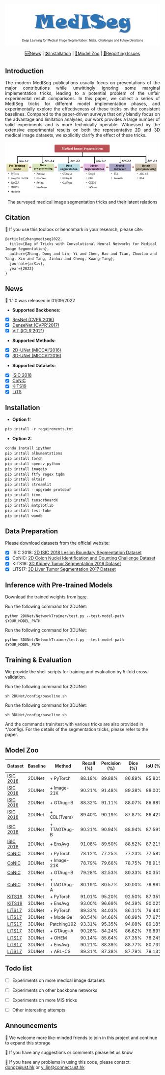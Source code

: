 [comment]: <> ()
![visualization](figures/logo.png)

<div align="center">

[🆕News](#News) |
[🛠️Installation](#Installation) |
[👀Model Zoo](#Model-Zoo) |
[🤔Reporting Issues](https://github.com/hust-linyi/seg_trick/issues)

</div>

## Introduction
<div align="justify">
The modern MedISeg publications usually focus on presentations of the major contributions while unwittingly ignoring some marginal implementation tricks, leading to a potential problem of the unfair experimental result comparisons. In this paper, we collect a series of MedISeg tricks for different model implementation phases, and experimentally explore the effectiveness of these tricks on the consistent baselines. Compared to the paper-driven surveys that only blandly focus on the advantage and limitation analyses, our work provides a large number of solid experiments and is more technically operable. Witnessed by the extensive experimental results on both the representative 2D and 3D medical image datasets, we explicitly clarify the effect of these tricks.
</div>

[comment]: <> ()
![visualization](figures/fig1.png)
<div align="center">
The surveyed medical image segmentation tricks and their latent relations 
</div>

## Citation
🌻 If you use this toolbox or benchmark in your research, please cite:
```
@article{zhangmediseg2022,
  title={Bag of Tricks with Convolutional Neural Networks for Medical Image Segmentation},
  author={Zhang, Dong and Lin, Yi and Chen, Hao and Tian, Zhuotao and Yang, Xin and Tang, Jinhui and Cheng, Kwang-Ting},
  journal={arXiv},
  year={2022}
}
```

## News
🌻 1.1.0 was released in 01/09/2022

- **Supported Backbones:**
- [x] [ResNet (CVPR'2016)](https://arxiv.org/abs/1512.03385?context=cs)
- [x] [DenseNet (CVPR'2017)](https://arxiv.org/abs/1608.06993)
- [x] [ViT (ICLR'2021)](https://arxiv.org/abs/2010.11929)

- **Supported Methods:**
- [x] [2D-UNet (MICCAI'2016)](https://arxiv.org/abs/1505.04597)
- [x] [3D-UNet (MICCAI'2016)](https://arxiv.org/abs/1606.06650)

- **Supported Datasets:**
- [x] [ISIC 2018](https://challenge.isic-archive.com/landing/2018/) 
- [x] [CoNIC](https://conic-challenge.grand-challenge.org/)
- [x] [KiTS19](https://kits19.grand-challenge.org/data/)
- [x] [LiTS](https://competitions.codalab.org/competitions/17094)

## Installation
- **Option 1:**
```python
pip install -r requirements.txt
```
- **Option 2:** 
```python
conda install ipython
pip install albumentations
pip install torch
pip install opencv-python
pip install imageio
pip install ftfy regex tqdm
pip install altair
pip install streamlit
pip install --upgrade protobuf
pip install timm
pip install tensorboardX
pip install matplotlib
pip install test-tube
pip install wandb
```

## Data Preparation
Please download datasets from the official website:
- [x] ISIC 2018: [2D ISIC 2018 Lesion Boundary Segmentation Dataset](https://challenge.isic-archive.com/landing/2018/)
- [x] CoNIC: [2D Colon Nuclei Identification and Counting Challenge Dataset](https://conic-challenge.grand-challenge.org/)
- [x] KiTS19: [3D Kidney Tumor Segmentation 2019 Dataset](https://kits19.grand-challenge.org/data/)
- [x] LiTS17: [3D Liver Tumor Segmentation 2017 Dataset](https://www.kaggle.com/datasets/andrewmvd/liver-tumor-segmentation)

## Inference with Pre-trained Models
Download the trained weights from [here](youtube.com). 

Run the following command for 2DUNet:
```
python 2DUNet/NetworkTrainer/test.py --test-model-path $YOUR_MODEL_PATH
```

Run the following command for 3DUNet:
```
python 3DUNet/NetworkTrainer/test.py --test-model-path $YOUR_MODEL_PATH
```

## Training & Evaluation
We provide the shell scripts for training and evaluation by 5-fold cross-validation. 

Run the following command for 2DUNet:
```
sh 2DUNet/config/baseline.sh
```

Run the following command for 3DUNet:
```
sh 3DUNet/config/baseline.sh
```
And the commands train/test with various tricks are also provided in  */config/. For the details of the segmentation tricks, please refer to the paper.

## Model Zoo

Dataset  | Baseline | Method | Recall (%) | Percision (%) |  Dice (%) |  IoU (%) | Weight
------------- | ------------- | ------------- | ------------- | ------------- | ------------- | ------------- | -------------
[ISIC 2018](https://challenge.isic-archive.com/landing/2018/)  | 2DUNet | + PyTorch | 88.18%  | 89.88%  | 86.89% | 85.80%  | [weight](https://drive.google.com/drive/folders/1cwvroWLmjQCvRU9qP_kMnlAVnds5wA9u?usp=sharing)
[ISIC 2018](https://challenge.isic-archive.com/landing/2018/)  | 2DUNet | + Image-21K | 90.21%  | 91.48%  | 89.38% | 88.00%  | [weight] 
[ISIC 2018](https://challenge.isic-archive.com/landing/2018/)  | 2DUNet | + GTAug-B | 88.32%  | 91.11%  | 88.07% | 86.98%  | [weight] 
[ISIC 2018](https://challenge.isic-archive.com/landing/2018/)  | 2DUNet | + CBL(Tvers) | 89.40%  | 90.19%  | 87.87% | 86.42%  | [weight] 
[ISIC 2018](https://challenge.isic-archive.com/landing/2018/)  | 2DUNet | + TTAGTAug-B | 90.21%  | 90.94%  | 88.94% | 87.59%  | [weight] 
[ISIC 2018](https://challenge.isic-archive.com/landing/2018/)  | 2DUNet | + EnsAvg | 91.08%  | 89.50%  | 88.52% | 87.21%  | [weight] 
[CoNIC](https://conic-challenge.grand-challenge.org/)  | 2DUNet | + PyTorch | 78.12%  | 77.25%   | 77.23% | 77.58% | [weight](https://drive.google.com/drive/folders/1Opk7fSRRj9Llxi5XhU61RIIFS30ip5HI?usp=sharing)
[CoNIC](https://conic-challenge.grand-challenge.org/)  | 2DUNet | + Image-21K | 78.79%  | 79.66%   | 78.75% | 78.91% | [weight]
[CoNIC](https://conic-challenge.grand-challenge.org/)  | 2DUNet | + GTAug-B | 79.28%  | 82.53%   | 80.33% | 80.35% | [weight]
[CoNIC](https://conic-challenge.grand-challenge.org/)  | 2DUNet | + TTAGTAug-A | 80.19%  | 80.57%   | 80.00% | 79.86% | [weight]
[KiTS19](https://kits19.grand-challenge.org/data/) | 3DUNet | + PyTorch  | 91.01% | 95.20%  | 92.50% | 87.35% | [weight](https://drive.google.com/drive/folders/1JjdN0peTGWAWjbjKRUvkGreakdykzlmU?usp=sharing)
[KiTS19](https://kits19.grand-challenge.org/data/) | 3DUNet | + EnsAvg  | 93.00% | 96.69%  | 94.39% | 90.02% | [weight]
[LiTS17](https://www.kaggle.com/datasets/andrewmvd/liver-tumor-segmentation) | 3DUNet | + PyTorch  | 89.33% | 84.03%  | 86.11% | 76.44% | [weight](https://drive.google.com/drive/folders/1EfaXieZrX36DBnBUh8iIWvuBQSF_jd0o?usp=sharing)
[LiTS17](https://www.kaggle.com/datasets/andrewmvd/liver-tumor-segmentation) | 3DUNet | + ModelGe  | 90.54% | 84.66%  | 86.99% | 77.67% | [weight]
[LiTS17](https://www.kaggle.com/datasets/andrewmvd/liver-tumor-segmentation) | 3DUNet | Patching192  | 93.31% | 95.35%  | 94.08% | 89.18% | [weight]
[LiTS17](https://www.kaggle.com/datasets/andrewmvd/liver-tumor-segmentation) | 3DUNet | + GTAug-A  | 90.28% | 84.24%  | 86.62% | 76.89% | [weight]
[LiTS17](https://www.kaggle.com/datasets/andrewmvd/liver-tumor-segmentation) | 3DUNet | + OHEM  | 90.14% | 85.64%  | 87.35% | 78.24% | [weight]
[LiTS17](https://www.kaggle.com/datasets/andrewmvd/liver-tumor-segmentation) | 3DUNet | + EnsAvg  | 90.21% | 88.39%  | 88.77% | 80.73% | [weight]
[LiTS17](https://www.kaggle.com/datasets/andrewmvd/liver-tumor-segmentation) | 3DUNet | + ABL-CS  | 89.31% | 87.38%  | 87.79% | 79.13% | [weight]

## Todo list
- [ ] Experiments on more medical image datasets 

- [ ] Experiments on other backbone networks 

- [ ] Experiments on more MIS tricks

- [ ] Other interesting attempts


## Announcements
🌻 We welcome more like-minded friends to join in this project and continue to expand this storage

🌻 If you have any suggestions or comments please let us know

🌻 If you have any problems in using this code, please contact: dongz@ust.hk or yi.lin@connect.ust.hk

